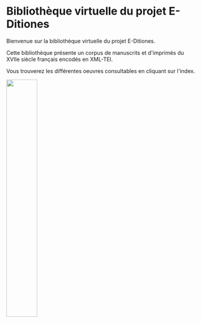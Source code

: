 <div class="container">

<h1 class="main-title">Bibliothèque virtuelle du projet E-Ditiones</h1>

<div class="accueil">
<p class=lead>Bienvenue sur la bibliothèque virtuelle du projet E-Ditiones.</p>

<p class=center>Cette bibliothèque présente un corpus de manuscrits et d'imprimés du XVIIe siècle français encodés en XML-TEI.

Vous trouverez les différentes oeuvres consultables en cliquant sur l'index.</p>

<img src="resources/images/logo_e-ditiones.png" width="40%">

</div>

</div>